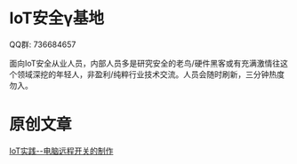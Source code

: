 # IoT安全γ基地

QQ群: 736684657 

面向IoT安全从业人员，内部人员多是研究安全的老鸟/硬件黑客或有充满激情往这个领域深挖的年轻人，非盈利/纯粹行业技术交流。人员会随时刷新，三分钟热度勿入。


# 原创文章
[IoT实践--电脑远程开关的制作](minisw/README.md)
 

